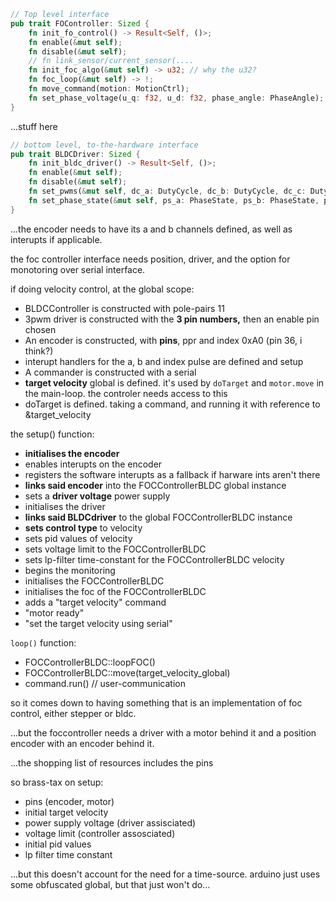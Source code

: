```rust
// Top level interface
pub trait FOController: Sized {
    fn init_fo_control() -> Result<Self, ()>;
    fn enable(&mut self);
    fn disable(&mut self);
    // fn link_sensor/current_sensor(....
    fn init_foc_algo(&mut self) -> u32; // why the u32?
    fn foc_loop(&mut self) -> !;
    fn move_command(motion: MotionCtrl);
    fn set_phase_voltage(u_q: f32, u_d: f32, phase_angle: PhaseAngle);
}
```

...stuff here

```rust
// bottom level, to-the-hardware interface
pub trait BLDCDriver: Sized {
    fn init_bldc_driver() -> Result<Self, ()>;
    fn enable(&mut self);
    fn disable(&mut self);
    fn set_pwms(&mut self, dc_a: DutyCycle, dc_b: DutyCycle, dc_c: DutyCycle);
    fn set_phase_state(&mut self, ps_a: PhaseState, ps_b: PhaseState, ps_c: PhaseState);
}
```

...the encoder needs to have its a and b channels defined, as well as interupts if applicable.

the foc controller interface needs position, driver, and the option for monotoring over serial interface.

if doing velocity control, at the global scope:

 - BLDCController is constructed with pole-pairs 11
 - 3pwm driver is constructed with the **3 pin numbers,** then an enable pin chosen
 - An encoder is constructed, with **pins**, ppr and index 0xA0 (pin 36, i think?)
 - interupt handlers for the a, b and index pulse are defined and setup
 - A commander is constructed with a serial
 - **target velocity** global is defined. it's used by `doTarget` and `motor.move` in the main-loop. the controler needs access to this
 - doTarget is defined. taking a command, and running it with reference to &target_velocity


the setup() function:

 - **initialises the encoder**
 - enables interupts on the encoder
 - registers the software interupts as a fallback if harware ints aren't there
 - **links said encoder** into the FOCControllerBLDC global instance
 - sets a **driver voltage** power supply
 - initialises the driver
 - **links said BLDCdriver** to the global FOCControllerBLDC instance
 - **sets control type** to velocity
 - sets pid values of velocity
 - sets voltage limit to the FOCControllerBLDC
 - sets lp-filter time-constant for the FOCControllerBLDC velocity
 - begins the monitoring
 - initialises the FOCControllerBLDC
 - initialises the foc of the FOCControllerBLDC
 - adds a "target velocity" command
 - "motor ready"
 - "set the target velocity using serial"


`loop()` function:

- FOCControllerBLDC::loopFOC()
- FOCControllerBLDC::move(target_velocity_global)
- command.run() // user-communication


so it comes down to having something that is an implementation of foc control, either stepper or bldc.

...but the foccontroller needs a driver with a motor behind it and a position encoder with an encoder behind it.

...the shopping list of resources includes the pins


so brass-tax on setup:

- pins (encoder, motor)
- initial target velocity
- power supply voltage (driver assisciated)
- voltage limit (controller assosciated)
- initial pid values
- lp filter time constant

...but this doesn't account for the need for a time-source. arduino just uses some obfuscated global, but that just won't do...

